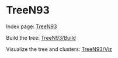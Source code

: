 # TreeN93

Index page: [TreeN93](https://niema-lab.github.io/TreeN93/)

Build the tree: [TreeN93/Build](https://niema-lab.github.io/TreeN93/Build/)

Visualize the tree and clusters: [TreeN93/Viz](https://niema-lab.github.io/TreeN93/Viz/)
